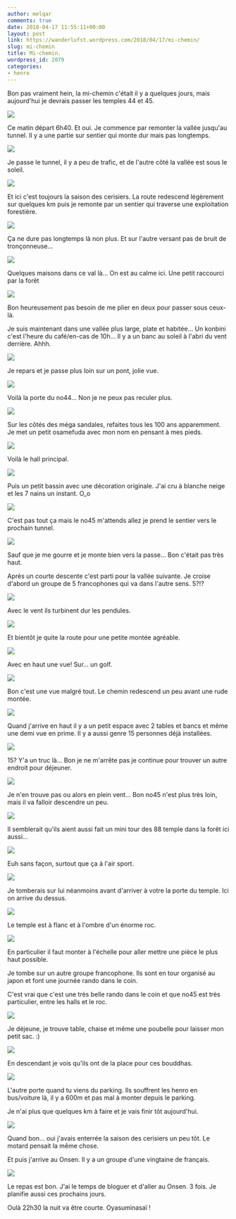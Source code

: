 ```yaml
---
author: melqar
comments: true
date: 2018-04-17 11:55:11+00:00
layout: post
link: https://wanderlufst.wordpress.com/2018/04/17/mi-chemin/
slug: mi-chemin
title: Mi-chemin.
wordpress_id: 2079
categories:
- henro
---
```


Bon pas vraiment hein, la mi-chemin c'était il y a quelques jours, mais aujourd'hui je devrais passer les temples 44 et 45.

![](https://wanderlufst.files.wordpress.com/2018/04/img_20180412_0644421004082543.jpg)

Ce matin départ 6h40. Et oui. Je commence par remonter la vallée jusqu'au tunnel. Il y a une partie sur sentier qui monte dur mais pas longtemps.

![](https://wanderlufst.files.wordpress.com/2018/04/img_20180412_06513639085460.jpg)

Je passe le tunnel, il y a peu de trafic, et de l'autre côté la vallée est sous le soleil.

![](https://wanderlufst.files.wordpress.com/2018/04/img_20180412_080231-292553396.jpg)

Et ici c'est toujours la saison des cerisiers. La route redescend légèrement sur quelques km puis je remonte par un sentier qui traverse une exploitation forestière.

![](https://wanderlufst.files.wordpress.com/2018/04/img_20180412_085834861383688.jpg)

Ça ne dure pas longtemps là non plus. Et sur l'autre versant pas de bruit de tronçonneuse...

![](https://wanderlufst.files.wordpress.com/2018/04/img_20180412_0927471056011764.jpg)

Quelques maisons dans ce val là... On est au calme ici. Une petit raccourci par la forêt

![](https://wanderlufst.files.wordpress.com/2018/04/img_20180412_093739-1598449580.jpg)

Bon heureusement pas besoin de me plier en deux pour passer sous ceux-là.

Je suis maintenant dans une vallée plus large, plate et habitée... Un konbini c'est l'heure du café/en-cas de 10h... Il y a un banc au soleil à l'abri du vent derrière. Ahhh.

![](https://wanderlufst.files.wordpress.com/2018/04/img_20180412_1117281401817149.jpg)

Je repars et je passe plus loin sur un pont, jolie vue.

![](https://wanderlufst.files.wordpress.com/2018/04/img_20180412_113732-1023618321.jpg)

Voilà la porte du no44... Non je ne peux pas reculer plus.

![](https://wanderlufst.files.wordpress.com/2018/04/img_20180412_113813-273818369.jpg)

Sur les côtés des méga sandales, refaites tous les 100 ans apparemment. Je met un petit osamefuda avec mon nom en pensant à mes pieds.

![](https://wanderlufst.files.wordpress.com/2018/04/img_20180412_114737-651126241.jpg)

Voilà le hall principal.

![](https://wanderlufst.files.wordpress.com/2018/04/img_20180412_1149181463900673.jpg)

Puis un petit bassin avec une décoration originale. J'ai cru à blanche neige et les 7 nains un instant. O_o

![](https://wanderlufst.files.wordpress.com/2018/04/img_20180412_120250-1871240595.jpg)

C'est pas tout ça mais le no45 m'attends allez je prend le sentier vers le prochain tunnel.

![](https://wanderlufst.files.wordpress.com/2018/04/img_20180412_121022736633096.jpg)

Sauf que je me gourre et je monte bien vers la passe... Bon c'était pas très haut.

Après un courte descente c'est parti pour la vallée suivante. Je croise d'abord un groupe de 5 francophones qui va dans l'autre sens. 5?!?

![](https://wanderlufst.files.wordpress.com/2018/04/img_20180412_130227531347027.jpg)

Avec le vent ils turbinent dur les pendules.

![](https://wanderlufst.files.wordpress.com/2018/04/img_20180412_130957487011948.jpg)

Et bientôt je quite la route pour une petite montée agréable.

![](https://wanderlufst.files.wordpress.com/2018/04/img_20180412_1313301926340364.jpg)

Avec en haut une vue! Sur... un golf.

![](https://wanderlufst.files.wordpress.com/2018/04/img_20180412_131440-971064678.jpg)

Bon c'est une vue malgré tout. Le chemin redescend un peu avant une rude montée.

![](https://wanderlufst.files.wordpress.com/2018/04/img_20180412_134152-1288088718.jpg)

Quand j'arrive en haut il y a un petit espace avec 2 tables et bancs et même une demi vue en prime. Il y a aussi genre 15 personnes déjà installées.

![](https://wanderlufst.files.wordpress.com/2018/04/img_20180412_134416-683729303.jpg)

15? Y'a un truc là... Bon je ne m'arrête pas je continue pour trouver un autre endroit pour déjeuner.

![](https://wanderlufst.files.wordpress.com/2018/04/img_20180412_134610192216535.jpg)

Je n'en trouve pas ou alors en plein vent... Bon no45 n'est plus très loin, mais il va falloir descendre un peu.

![](https://wanderlufst.files.wordpress.com/2018/04/img_20180412_140842-1356416.jpg)

Il semblerait qu'ils aient aussi fait un mini tour des 88 temple dans la forêt ici aussi...

![](https://wanderlufst.files.wordpress.com/2018/04/img_20180412_140937-871713865.jpg)

Euh sans façon, surtout que ça à l'air sport.

![](https://wanderlufst.files.wordpress.com/2018/04/img_20180412_141345632719139.jpg)

Je tomberais sur lui néanmoins avant d'arriver à votre la porte du temple. Ici on arrive du dessus.

![](https://wanderlufst.files.wordpress.com/2018/04/img_20180412_142141-815079972.jpg)

Le temple est à flanc et à l'ombre d'un énorme roc.

![](https://wanderlufst.files.wordpress.com/2018/04/img_20180412_142456-667529118.jpg)

En particulier il faut monter à l'échelle pour aller mettre une pièce le plus haut possible.

Je tombe sur un autre groupe francophone. Ils sont en tour organisé au japon et font une journée rando dans le coin.

C'est vrai que c'est une très belle rando dans le coin et que no45 est très particulier, entre les halls et le roc.

![](https://wanderlufst.files.wordpress.com/2018/04/img_20180412_142329-1397876792.jpg)

Je déjeune, je trouve table, chaise et même une poubelle pour laisser mon petit sac. :)

![](https://wanderlufst.files.wordpress.com/2018/04/img_20180412_150751-1956076771.jpg)

En descendant je vois qu'ils ont de la place pour ces bouddhas.

![](https://wanderlufst.files.wordpress.com/2018/04/img_20180412_151439-1508554684.jpg)

L'autre porte quand tu viens du parking. Ils souffrent les henro en bus/voiture là, il y a 600m et pas mal à monter depuis le parking.

Je n'ai plus que quelques km à faire et je vais finir tôt aujourd'hui.

![](https://wanderlufst.files.wordpress.com/2018/04/img_20180412_154001338876179.jpg)

Quand bon... oui j'avais enterrée la saison des cerisiers un peu tôt. Le motard pensait la même chose.

Et puis j'arrive au Onsen. Il y a un groupe d'une vingtaine de français.

![](https://wanderlufst.files.wordpress.com/2018/04/img_20180412_1757231621246080.jpg)

Le repas est bon. J'ai le temps de bloguer et d'aller au Onsen. 3 fois. Je planifie aussi ces prochains jours.

Oulà 22h30 la nuit va être courte. Oyasuminasaï !
